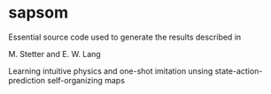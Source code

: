 # sapsom
Essential source code used to generate the results described in

M. Stetter and E. W. Lang

Learning intuitive physics and one-shot imitation unsing state-action-prediction self-organizing maps

